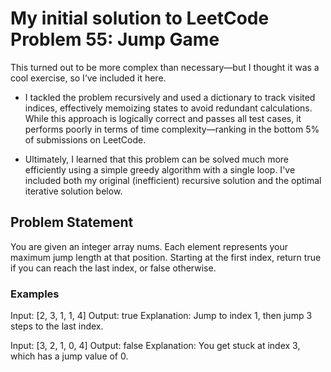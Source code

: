 # My initial solution to LeetCode Problem 55: Jump Game

This turned out to be more complex than necessary—but I thought it was a cool exercise, so I’ve included it here.

  - I tackled the problem recursively and used a dictionary to track visited indices, effectively memoizing states to avoid redundant calculations. While this approach is logically correct and passes all test cases, it performs poorly in terms of time complexity—ranking in the bottom 5% of submissions on LeetCode.
  
  - Ultimately, I learned that this problem can be solved much more efficiently using a simple greedy algorithm with a single loop. I've included both my original (inefficient) recursive solution and the optimal iterative solution below.

## Problem Statement

You are given an integer array nums. Each element represents your maximum jump length at that position. Starting at the first index, return true if you can reach the last index, or false otherwise.

### Examples
  Input: [2, 3, 1, 1, 4]
  Output: true
  Explanation: Jump to index 1, then jump 3 steps to the last index.
  
  Input: [3, 2, 1, 0, 4]
  Output: false
  Explanation: You get stuck at index 3, which has a jump value of 0.
